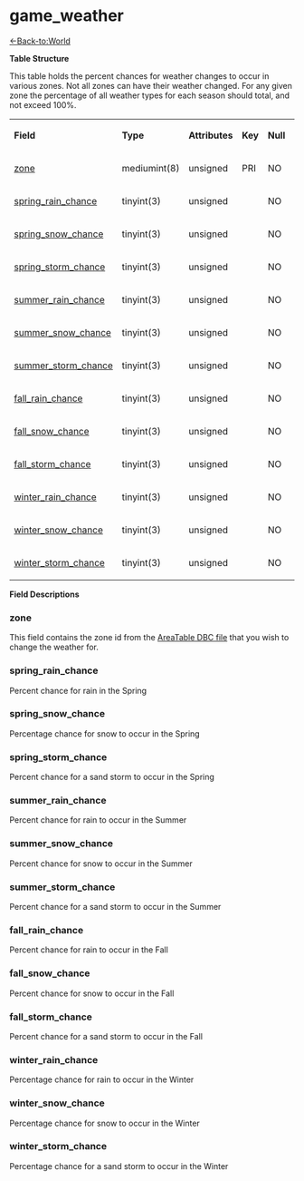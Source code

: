 # game\_weather

[<-Back-to:World](database-world.md)

**Table Structure**

This table holds the percent chances for weather changes to occur in various zones. Not all zones can have their weather changed. For any given zone the percentage of all weather types for each season should total, and not exceed 100%.

<table style="width:100%;">
<colgroup>
<col width="16%" />
<col width="16%" />
<col width="16%" />
<col width="16%" />
<col width="16%" />
<col width="16%" />
</colgroup>
<tbody>
<tr class="odd">
<td><p><strong>Field</strong></p></td>
<td><p><strong>Type</strong></p></td>
<td><p><strong>Attributes</strong></p></td>
<td><p><strong>Key</strong></p></td>
<td><p><strong>Null</strong></p></td>
<td><p><strong>Default</strong></p></td>
</tr>
<tr class="even">
<td><p><a href="#zone">zone</a></p></td>
<td><p>mediumint(8)</p></td>
<td><p>unsigned</p></td>
<td><p>PRI</p></td>
<td><p>NO</p></td>
<td><p>0</p></td>
</tr>
<tr class="odd">
<td><p><a href="#spring_rain_chance">spring_rain_chance</a></p></td>
<td><p>tinyint(3)</p></td>
<td><p>unsigned</p></td>
<td><p> </p></td>
<td><p>NO</p></td>
<td><p>25</p></td>
</tr>
<tr class="even">
<td><p><a href="#spring_snow_chance">spring_snow_chance</a></p></td>
<td><p>tinyint(3)</p></td>
<td><p>unsigned</p></td>
<td><p> </p></td>
<td><p>NO</p></td>
<td><p>25</p></td>
</tr>
<tr class="odd">
<td><p><a href="#spring_storm_chance">spring_storm_chance</a></p></td>
<td><p>tinyint(3)</p></td>
<td><p>unsigned</p></td>
<td><p> </p></td>
<td><p>NO</p></td>
<td><p>25</p></td>
</tr>
<tr class="even">
<td><p><a href="#summer_rain_chance">summer_rain_chance</a></p></td>
<td><p>tinyint(3)</p></td>
<td><p>unsigned</p></td>
<td><p> </p></td>
<td><p>NO</p></td>
<td><p>25</p></td>
</tr>
<tr class="odd">
<td><p><a href="#summer_snow_chance">summer_snow_chance</a></p></td>
<td><p>tinyint(3)</p></td>
<td><p>unsigned</p></td>
<td><p> </p></td>
<td><p>NO</p></td>
<td><p>25</p></td>
</tr>
<tr class="even">
<td><p><a href="#summer_storm_chance">summer_storm_chance</a></p></td>
<td><p>tinyint(3)</p></td>
<td><p>unsigned</p></td>
<td><p> </p></td>
<td><p>NO</p></td>
<td><p>25</p></td>
</tr>
<tr class="odd">
<td><p><a href="#fall_rain_chance">fall_rain_chance</a></p></td>
<td><p>tinyint(3)</p></td>
<td><p>unsigned</p></td>
<td><p> </p></td>
<td><p>NO</p></td>
<td><p>25</p></td>
</tr>
<tr class="even">
<td><p><a href="#fall_snow_chance">fall_snow_chance</a></p></td>
<td><p>tinyint(3)</p></td>
<td><p>unsigned</p></td>
<td><p> </p></td>
<td><p>NO</p></td>
<td><p>25</p></td>
</tr>
<tr class="odd">
<td><p><a href="#fall_storm_chance">fall_storm_chance</a></p></td>
<td><p>tinyint(3)</p></td>
<td><p>unsigned</p></td>
<td><p> </p></td>
<td><p>NO</p></td>
<td><p>25</p></td>
</tr>
<tr class="even">
<td><p><a href="#winter_rain_chance">winter_rain_chance</a></p></td>
<td><p>tinyint(3)</p></td>
<td><p>unsigned</p></td>
<td><p> </p></td>
<td><p>NO</p></td>
<td><p>25</p></td>
</tr>
<tr class="odd">
<td><p><a href="#winter_snow_chance">winter_snow_chance</a></p></td>
<td><p>tinyint(3)</p></td>
<td><p>unsigned</p></td>
<td><p> </p></td>
<td><p>NO</p></td>
<td><p>25</p></td>
</tr>
<tr class="even">
<td><p><a href="#winter_storm_chance">winter_storm_chance</a></p></td>
<td><p>tinyint(3)</p></td>
<td><p>unsigned</p></td>
<td><p> </p></td>
<td><p>NO</p></td>
<td><p>25</p></td>
</tr>
</tbody>
</table>

**Field Descriptions**

### zone

This field contains the zone id from the [AreaTable DBC file](AreaTable) that you wish to change the weather for.

### spring\_rain\_chance

Percent chance for rain in the Spring

### spring\_snow\_chance

Percentage chance for snow to occur in the Spring

### spring\_storm\_chance

Percent chance for a sand storm to occur in the Spring

### summer\_rain\_chance

Percent chance for rain to occur in the Summer

### summer\_snow\_chance

Percent chance for snow to occur in the Summer

### summer\_storm\_chance

Percent chance for a sand storm to occur in the Summer

### fall\_rain\_chance

Percent chance for rain to occur in the Fall

### fall\_snow\_chance

Percent chance for snow to occur in the Fall

### fall\_storm\_chance

Percent chance for a sand storm to occur in the Fall

### winter\_rain\_chance

Percentage chance for rain to occur in the Winter

### winter\_snow\_chance

Percentage chance for snow to occur in the Winter

### winter\_storm\_chance

Percentage chance for a sand storm to occur in the Winter
